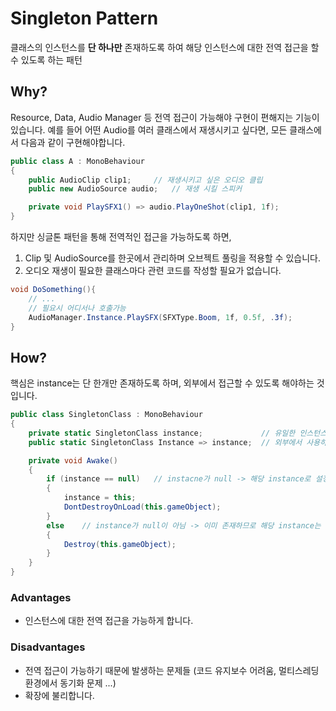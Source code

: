 # Singleton Pattern

클래스의 인스턴스를 **단 하나만** 존재하도록 하여 해당 인스턴스에 대한 전역 접근을 할 수 있도록 하는 패턴

## Why?

Resource, Data, Audio Manager 등 전역 접근이 가능해야 구현이 편해지는 기능이 있습니다.
예를 들어 어떤 Audio를 여러 클래스에서 재생시키고 싶다면, 모든 클래스에서 다음과 같이 구현해야합니다.

```cs
public class A : MonoBehaviour 
{
	public AudioClip clip1;		// 재생시키고 싶은 오디오 클립
	public new AudioSource audio;	// 재생 시킬 스피커

	private void PlaySFX1() => audio.PlayOneShot(clip1, 1f);
}
```

하지만 싱글톤 패턴을 통해 전역적인 접근을 가능하도록 하면,

1. Clip 및 AudioSource를 한곳에서 관리하며 오브젝트 풀링을 적용할 수 있습니다.
2. 오디오 재생이 필요한 클래스마다 관련 코드를 작성할 필요가 없습니다.

```cs
void DoSomething(){
	// ...
	// 필요시 어디서나 호출가능
	AudioManager.Instance.PlaySFX(SFXType.Boom, 1f, 0.5f, .3f);
}
```

## How?

핵심은 instance는 단 한개만 존재하도록 하며, 외부에서 접근할 수 있도록 해야하는 것입니다.

```cs
public class SingletonClass : MonoBehaviour
{
	private static SingletonClass instance;             // 유일한 인스턴스
	public static SingletonClass Instance => instance;  // 외부에서 사용하는 프로퍼티

	private void Awake()
	{
		if (instance == null)   // instacne가 null -> 해당 instance로 설정
		{
			instance = this;
			DontDestroyOnLoad(this.gameObject);
		}
		else    // instance가 null이 아님 -> 이미 존재하므로 해당 instance는 삭제
		{
			Destroy(this.gameObject);
		}
	}
}
```

### Advantages

- 인스턴스에 대한 전역 접근을 가능하게 합니다.

### Disadvantages

- 전역 접근이 가능하기 때문에 발생하는 문제들 (코드 유지보수 어려움, 멀티스레딩 환경에서 동기화 문제 ...)
- 확장에 불리합니다.